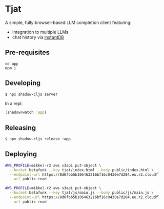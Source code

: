 # Tjat

A simple, fully browser-based LLM completion client featuring:
- integration to multiple LLMs
- chat history via [InstantDB](https://instantdb.com) 

## Pre-requisites

```
cd app
npm i
```

## Developing

```bash
$ npx shadow-cljs server
```

In a repl:

```clojure
(shadow/watch :app)
```


## Releasing

```bash 
$ npx shadow-cljs release :app 
```

## Deploying
```bash
AWS_PROFILE=mikkel-r2 aws s3api put-object \
  --bucket betafunk --key tjat/index.html --body public/index.html \
  --endpoint-url https://8d6fbb5b106463216bf16c0430e7d284.eu.r2.cloudflarestorage.com \
  --acl public-read
  
AWS_PROFILE=mikkel-r2 aws s3api put-object \
  --bucket betafunk --key tjat/js/main.js --body public/js/main.js \
  --endpoint-url https://8d6fbb5b106463216bf16c0430e7d284.eu.r2.cloudflarestorage.com \
  --acl public-read
  ```

